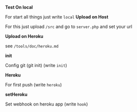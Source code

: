 **Test On local**

For start all things just write ``local``
**Upload on Host**

For this just upload ``/src`` and go to ``server.php`` and set your url

**Upload on Heroku**

see ``/tools/doc/heroku.md``

**init**

Config git (git init) (write ``init``)

**Heroku**

For first push (write ``heroku``)

**setHeroku**

Set webhook on heroku app  (write ``hook``)